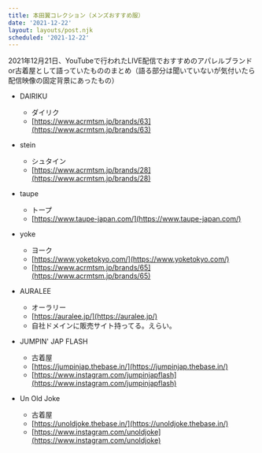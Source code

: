 ```yaml
---
title: 本田翼コレクション（メンズおすすめ服）
date: '2021-12-22'
layout: layouts/post.njk
scheduled: '2021-12-22'
---
```

2021年12月21日、YouTubeで行われたLIVE配信でおすすめのアパレルブランドor古着屋として語っていたもののまとめ（語る部分は聞いていないが気付いたら配信映像の固定背景にあったもの）

- DAIRIKU
  - ダイリク
  - [https://www.acrmtsm.jp/brands/63](https://www.acrmtsm.jp/brands/63)

- stein
  - シュタイン
  - [https://www.acrmtsm.jp/brands/28](https://www.acrmtsm.jp/brands/28)

- taupe
  - トープ
  - [https://www.taupe-japan.com/](https://www.taupe-japan.com/)

- yoke
  - ヨーク
  - [https://www.yoketokyo.com/](https://www.yoketokyo.com/)
  - [https://www.acrmtsm.jp/brands/65](https://www.acrmtsm.jp/brands/65)

- AURALEE
  - オーラリー
  - [https://auralee.jp/](https://auralee.jp/)
  - 自社ドメインに販売サイト持ってる。えらい。

- JUMPIN' JAP FLASH
  - 古着屋
  - [https://jumpinjap.thebase.in/](https://jumpinjap.thebase.in/)
  - [https://www.instagram.com/jumpinjapflash](https://www.instagram.com/jumpinjapflash)

- Un Old Joke
  - 古着屋
  - [https://unoldjoke.thebase.in/](https://unoldjoke.thebase.in/)
  - [https://www.instagram.com/unoldjoke](https://www.instagram.com/unoldjoke)
